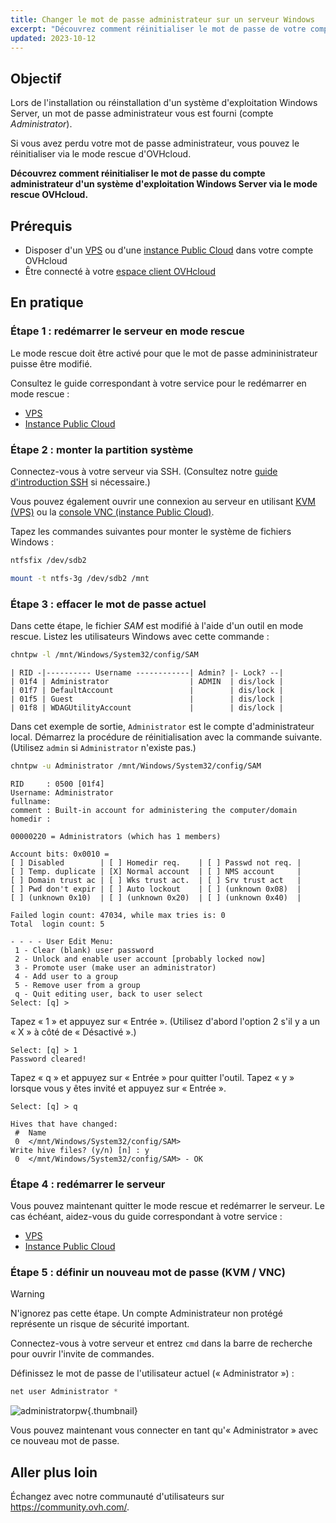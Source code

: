 ```yaml
---
title: Changer le mot de passe administrateur sur un serveur Windows
excerpt: "Découvrez comment réinitialiser le mot de passe de votre compte Administrateur Windows sur un VPS ou une instance Public Cloud grâce au mode Rescue d'OVHcloud"
updated: 2023-10-12
---
```


## Objectif

Lors de l'installation ou réinstallation d'un système d'exploitation Windows Server, un mot de passe administrateur vous est fourni (compte *Administrator*).

Si vous avez perdu votre mot de passe administrateur, vous pouvez le réinitialiser via le mode rescue d'OVHcloud.

**Découvrez comment réinitialiser le mot de passe du compte administrateur d'un système d'exploitation Windows Server via le mode rescue OVHcloud.**

## Prérequis

- Disposer d'un [VPS](https://www.ovhcloud.com/fr/vps/) ou d'une [instance Public Cloud](https://www.ovhcloud.com/fr/public-cloud/) dans votre compte OVHcloud
- Être connecté à votre [espace client OVHcloud](/links/manager)

## En pratique

### Étape 1 : redémarrer le serveur en mode rescue

Le mode rescue doit être activé pour que le mot de passe admininistrateur puisse être modifié.

Consultez le guide correspondant à votre service pour le redémarrer en mode rescue :

- [VPS](/pages/bare_metal_cloud/virtual_private_servers/rescue)
- [Instance Public Cloud](/pages/public_cloud/compute/put_an_instance_in_rescue_mode)

### Étape 2 : monter la partition système

Connectez-vous à votre serveur via SSH. (Consultez notre [guide d'introduction SSH](/pages/bare_metal_cloud/dedicated_servers/ssh_introduction) si nécessaire.)

Vous pouvez également ouvrir une connexion au serveur en utilisant [KVM (VPS)](/pages/bare_metal_cloud/virtual_private_servers/using_kvm_for_vps) ou la [console VNC (instance Public Cloud)](/pages/public_cloud/compute/first_steps_with_public_cloud_instance#accessvnc).

Tapez les commandes suivantes pour monter le système de fichiers Windows :

```bash
ntfsfix /dev/sdb2
```

```bash
mount -t ntfs-3g /dev/sdb2 /mnt
```

### Étape 3 : effacer le mot de passe actuel

Dans cette étape, le fichier *SAM* est modifié à l'aide d'un outil en mode rescue. Listez les utilisateurs Windows avec cette commande :

```bash
chntpw -l /mnt/Windows/System32/config/SAM
```

```text
| RID -|---------- Username ------------| Admin? |- Lock? --|
| 01f4 | Administrator                  | ADMIN  | dis/lock |
| 01f7 | DefaultAccount                 |        | dis/lock |
| 01f5 | Guest                          |        | dis/lock |
| 01f8 | WDAGUtilityAccount             |        | dis/lock |
```

Dans cet exemple de sortie, `Administrator` est le compte d'administrateur local. Démarrez la procédure de réinitialisation avec la commande suivante. (Utilisez `admin` si `Administrator` n'existe pas.)

```bash
chntpw -u Administrator /mnt/Windows/System32/config/SAM
```

```text
RID     : 0500 [01f4]
Username: Administrator
fullname:
comment : Built-in account for administering the computer/domain
homedir :

00000220 = Administrators (which has 1 members)

Account bits: 0x0010 =
[ ] Disabled        | [ ] Homedir req.    | [ ] Passwd not req. |
[ ] Temp. duplicate | [X] Normal account  | [ ] NMS account     |
[ ] Domain trust ac | [ ] Wks trust act.  | [ ] Srv trust act   |
[ ] Pwd don't expir | [ ] Auto lockout    | [ ] (unknown 0x08)  |
[ ] (unknown 0x10)  | [ ] (unknown 0x20)  | [ ] (unknown 0x40)  |

Failed login count: 47034, while max tries is: 0
Total  login count: 5

- - - - User Edit Menu:
 1 - Clear (blank) user password
 2 - Unlock and enable user account [probably locked now]
 3 - Promote user (make user an administrator)
 4 - Add user to a group
 5 - Remove user from a group
 q - Quit editing user, back to user select
Select: [q] >
```

Tapez « 1 » et appuyez sur « Entrée ». (Utilisez d'abord l'option 2 s'il y a un « X » à côté de « Désactivé ».)

```text
Select: [q] > 1
Password cleared!
```

Tapez « q » et appuyez sur « Entrée » pour quitter l'outil. Tapez « y » lorsque vous y êtes invité et appuyez sur « Entrée ».

```text
Select: [q] > q
 
Hives that have changed:
 #  Name
 0  </mnt/Windows/System32/config/SAM>
Write hive files? (y/n) [n] : y
 0  </mnt/Windows/System32/config/SAM> - OK
```

### Étape 4 : redémarrer le serveur

Vous pouvez maintenant quitter le mode rescue et redémarrer le serveur. Le cas échéant, aidez-vous du guide correspondant à votre service :

- [VPS](/pages/bare_metal_cloud/virtual_private_servers/rescue)
- [Instance Public Cloud](/pages/public_cloud/compute/put_an_instance_in_rescue_mode)

### Étape 5 : définir un nouveau mot de passe (KVM / VNC)

> [!warning]
>
> N'ignorez pas cette étape. Un compte Administrateur non protégé représente un risque de sécurité important.
>

Connectez-vous à votre serveur et entrez `cmd` dans la barre de recherche pour ouvrir l'invite de commandes.

Définissez le mot de passe de l'utilisateur actuel (« Administrator ») :

```powershell
net user Administrator *
```

![administratorpw](images/adminpw_win.png){.thumbnail}

Vous pouvez maintenant vous connecter en tant qu'« Administrator » avec ce nouveau mot de passe.

## Aller plus loin

Échangez avec notre communauté d'utilisateurs sur <https://community.ovh.com/>.
